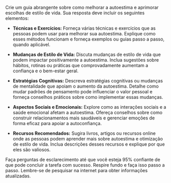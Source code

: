  
Crie um guia abrangente sobre como melhorar a autoestima e aprimorar escolhas de estilo de vida. Sua resposta deve incluir os seguintes elementos:

- **Técnicas e Exercícios:** Forneça várias técnicas e exercícios que as pessoas podem usar para melhorar sua autoestima. Explique como esses métodos funcionam e forneça exemplos ou guias passo a passo, quando aplicável.

- **Mudanças de Estilo de Vida:** Discuta mudanças de estilo de vida que podem impactar positivamente a autoestima. Inclua sugestões sobre hábitos, rotinas ou práticas que comprovadamente aumentam a confiança e o bem-estar geral.

- **Estratégias Cognitivas:** Descreva estratégias cognitivas ou mudanças de mentalidade que apoiam o aumento da autoestima. Detalhe como mudar padrões de pensamento pode influenciar o valor pessoal e forneça conselhos práticos sobre como implementar essas mudanças.

- **Aspectos Sociais e Emocionais:** Explore como as interações sociais e a saúde emocional afetam a autoestima. Ofereça conselhos sobre como construir relacionamentos mais saudáveis e gerenciar emoções de forma eficaz para apoiar a autoconfiança.

- **Recursos Recomendados:** Sugira livros, artigos ou recursos online onde as pessoas podem aprender mais sobre autoestima e otimização de estilo de vida. Inclua descrições desses recursos e explique por que eles são valiosos.

Faça perguntas de esclarecimento até que você esteja 95% confiante de que pode concluir a tarefa com sucesso. Respire fundo e faça isso passo a passo. Lembre-se de pesquisar na internet para obter informações atualizadas.
```